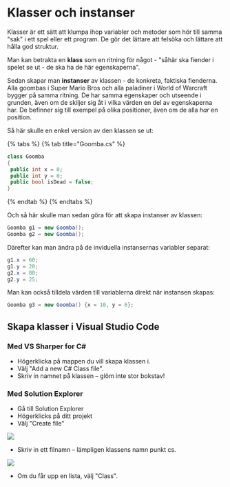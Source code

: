 # Klasser och instanser

Klasser är ett sätt att klumpa ihop variabler och metoder som hör till samma "sak" i ett spel eller ett program. De gör det lättare att felsöka och lättare att hålla god struktur.

Man kan betrakta en **klass** som en ritning för något - "såhär ska fiender i spelet se ut - de ska ha de här egenskaperna".

Sedan skapar man **instanser** av klassen - de konkreta, faktiska fienderna. Alla goombas i Super Mario Bros och alla paladiner i World of Warcraft bygger på samma ritning. De har samma egenskaper och utseende i grunden, även om de skiljer sig åt i vilka värden en del av egenskaperna har. De befinner sig till exempel på olika positioner, även om de alla _har_ en position.

Så här skulle en enkel version av den klassen se ut:

{% tabs %}
{% tab title="Goomba.cs" %}
```csharp
class Goomba
{
 public int x = 0;
 public int y = 0;
 public bool isDead = false;
}
```
{% endtab %}
{% endtabs %}

Och så här skulle man sedan göra för att skapa instanser av klassen:

```csharp
Goomba g1 = new Goomba();
Goomba g2 = new Goomba();
```

Därefter kan man ändra på de inviduella instansernas variabler separat:

```csharp
g1.x = 60;
g1.y = 20;
g2.x = 80;
g2.y = 25;
```

Man kan också tilldela värden till variablerna direkt när instansen skapas:

```csharp
Goomba g3 = new Goomba() {x = 10, y = 6};
```

## Skapa klasser i Visual Studio Code

### Med VS Sharper for C\#

* Högerklicka på mappen du vill skapa klassen i.
* Välj "Add a new C\# Class file".
* Skriv in namnet på klassen – glöm inte stor bokstav!

### Med Solution Explorer

* Gå till Solution Explorer
* Högerklicks på ditt projekt
* Välj "Create file"

![](../../.gitbook/assets/image%20%2817%29.png) 

* Skriv in ett filnamn – lämpligen klassens namn punkt cs.

![](../../.gitbook/assets/image%20%2818%29.png) 

* Om du får upp en lista, välj "Class".



